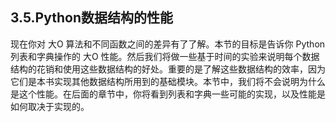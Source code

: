 ## 3.5.Python数据结构的性能

现在你对 大O 算法和不同函数之间的差异有了了解。本节的目标是告诉你 Python 列表和字典操作的 大O 性能。然后我们将做一些基于时间的实验来说明每个数据结构的花销和使用这些数据结构的好处。重要的是了解这些数据结构的效率，因为它们是本书实现其他数据结构所用到的基础模块。本节中，我们将不会说明为什么是这个性能。在后面的章节中，你将看到列表和字典一些可能的实现，以及性能是如何取决于实现的。
